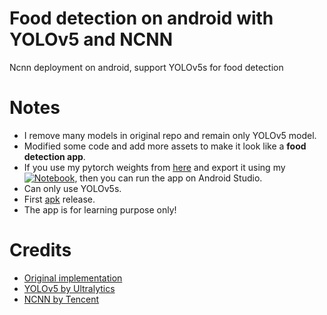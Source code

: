 # **Food detection on android with YOLOv5 and NCNN**

Ncnn deployment on android, support YOLOv5s for food detection

# **Notes**
- I remove many models in original repo and remain only YOLOv5 model.
- Modified some code and add more assets to make it look like a **food detection app**.
- If you use my pytorch weights from [here](https://drive.google.com/drive/folders/1gL16SVnLeI7cUnBMeK54JwKKOWiOybrc?usp=sharing) and export it using my [![Notebook](https://colab.research.google.com/assets/colab-badge.svg)](https://colab.research.google.com/drive/1nf0lLo6e2nMAt_AtDNoHmeXzdAB9kxsj?usp=sharing), then you can run the app on Android Studio.
- Can only use YOLOv5s.
- First [apk](https://github.com/lannguyen0910/food-detection-yolov5/releases/tag/1.0) release.
- The app is for learning purpose only!

# **Credits** 
* [Original implementation](https://github.com/cmdbug/YOLOv5_NCNN)
* [YOLOv5 by Ultralytics](https://github.com/ultralytics/yolov5) 
* [NCNN by Tencent](https://github.com/tencent/ncnn)
